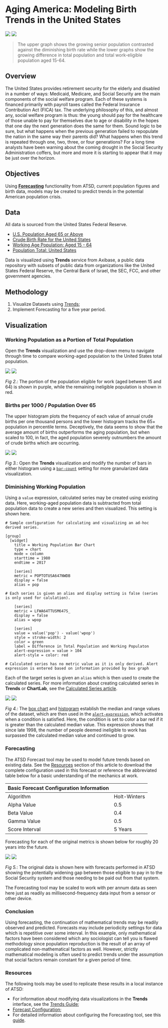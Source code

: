 # Aging America: Modeling Birth Trends in the United States

![](./images/aging-america-title.png)
[![](./images/button-new.png)](https://trends.axibase.com/9703ea57#fullscreen)

> The upper graph shows the growing senior population contrasted against the diminishing birth rate while the lower graphs show the growing difference in total population and total work-eligible population aged 15-64.

## Overview

The United States provides retirement security for the elderly and disabled in a number of ways: Medicaid, Medicare, and Social Security are the main components of the social welfare program. Each of these systems is financed primarily with payroll taxes called the Federal Insurance Contribution Act (FICA) tax. The underlying philosophy of this, and almost any, social welfare program is thus: the young should pay for the healthcare of those unable to pay for themselves due to age or disability in the hopes that one day the next generation does the same for them. Sound logic to be sure, but what happens when the previous generation failed to repopulate the nation in the same way their parents did? What happens when this trend is repeated through one, two, three, or four generations? For a long time analysts have been warning about the coming drought in the Social Security Administration coffers, but more and more it is starting to appear that it may be just over the horizon.

## Objectives

Using [**Forecasting**](https://axibase.com/docs/atsd/forecasting/) functionality from ATSD, current population figures and birth data, models may be created to predict trends in the potential American population crisis.

## Data

All data is sourced from the United States Federal Reserve.

* [U.S. Population Aged 65 or Above](https://fred.stlouisfed.org/series/SPPOP65UPTOZSUSA)
* [Crude Birth Rate for the United States](https://fred.stlouisfed.org/series/SPDYNCBRTINUSA)
* [Working Age Population: Aged 15 - 64](https://fred.stlouisfed.org/series/LFWA64TTUSM647S)
* [Population Total: United States](https://fred.stlouisfed.org/series/POPTOTUSA647NWDB)

Data is visualized using **Trends** service from Axibase, a public data repository with subsets of public data from organizations like the United States Federal Reserve, the Central Bank of Israel, the SEC, FCC, and other government agencies.

## Methodology

1. Visualize Datasets using [Trends](https://trends.axibase.com/);
2. Implement Forecasting for a five year period.

## Visualization

### Working Population as a Portion of Total Population

Open the **Trends** visualization and use the drop-down menu to navigate through time to compare working-aged population to the United States total population.

![](./images/working-population.png)
[![](./images/button-new.png)](https://trends.axibase.com/2228bbde#fullscreen)

*Fig 2.*: The portion of the population eligible for work (aged between 15 and 64) is shown in purple, while the remaining ineligible population is shown in red.

### Births per 1000 / Population Over 65

The upper histogram plots the frequency of each value of annual crude births per one thousand persons and the lower histogram tracks the 65+ population in percentile terms. Deceptively, the data seems to show that the average amount of births outperforms the aging population, but when scaled to 100, in fact, the aged population severely outnumbers the amount of crude births which are occurring.

![](./images/population-histogram.png)
[![](./images/button-new.png)](https://trends.axibase.com/df87fe0c#fullscreen)

*Fig 3.*: Open the **Trends** visualization and modify the number of bars in either histogram using a [`bar-count`](https://axibase.com/products/axibase-time-series-database/visualization/widgets/histogram-chart/#tab-id-1) setting for more granularized data visualization.

### Diminishing Working Population

Using a `value` expression, calculated series may be created using existing data. Here, working-aged population data is subtracted from total population data to create a new series and then visualized. This setting is shown here.

```ls
# Sample configuration for calculating and visualizing an ad-hoc derived series.

[group]
  [widget]
    title = Working Population Bar Chart
    type = chart
    mode = column
    starttime = 1980
    endtime = 2017

    [series]
    metric = POPTOTUSA647NWDB
    display = false
    alias = pop

# Each series is given an alias and display setting is false (series is only used for calulation).

    [series]
    metric = LFWA64TTUSM647S_
    display = false
    alias = wpop

    [series]
    value = value('pop') - value('wpop')
    style = stroke-width: 2
    color = green
    label = Difference in Total Population and Working Populaton
    alert-expression = value > 104
    alert-style = color: red

# Calculated series has no metric value as it is only derived. Alert expression is entered based on information provided by box graph
```

Each of the target series is given an `alias` which is then used to create the calculated series. For more information about creating calculated series in **Trends** or **ChartLab**, see the [Calculated Series article](../../tutorials//calculated-values/README.md).

![](./images/working-population-charts.png)
[![](./images/button-new.png)](https://trends.axibase.com/68f93899#fullscreen)

*Fig 4.*: The [box chart](https://axibase.com/products/axibase-time-series-database/visualization/widgets/box-chart-widget/) and [histogram](https://axibase.com/products/axibase-time-series-database/visualization/widgets/histogram-chart/) establish the median and range values of the dataset, which are then used in the [`alert-expression`](https://axibase.com/products/axibase-time-series-database/visualization/widgets/time-chart/#tab-id-14), which activates when a condition is satisfied. Here, the condition is set to color a bar red if it is greater than the calculated median value. This expression shows that since late 1998, the number of people deemed ineligible to work has surpassed the calculated median value and continued to grow.

### Forecasting

The ATSD Forecast tool may be used to model future trends based on existing data. See the [Resources](#resources) section of this article to download the complete configuration used in this forecast or reference the abbreviated table below for a basic understanding of the mechanics at work.

|Basic Forecast Configuration Information| |
|--|--|
|Algorithm | Holt-Winters |
|Alpha Value| 0.5|
|Beta Value|0.4|
|Gamma Value|0.5|
|Score Interval|5 Years|

Forecasting for each of the original metrics is shown below for roughly 20 years into the future.

![](./images/forecast_data.png)
[![](./images/button-new.png)](https://trends.axibase.com/a2967bc9#fullscreen)

*Fig 5.*: The original data is shown here with forecasts performed in ATSD showing the potentially widening gap between those eligible to pay in to the Social Security system and those needing to be paid out from that system.

The Forecasting tool may be scaled to work with per annum data as seen here just as readily as millisecond-frequency data input from a sensor or other device.

### Conclusion

Using forecasting, the continuation of mathematical trends may be readily observed and predicted. Forecasts may include periodicity settings for data which is repetitive over some interval. In this example, only mathematical factors have been considered which any sociologist can tell you is flawed methodology since population reproduction is the result of an array of complicated non-mathematical factors as well. However, strictly mathematical modeling is often used to predict trends under the assumption that social factors remain constant for a given period of time.

### Resources

The following tools may be used to replicate these results in a local instance of ATSD:

* For information about modifying data visualizations in the **Trends** interface, see the [Trends Guide](../../integrations/shared/trends.md);
* [Forecast Configuration](./resources/forecast-settings.xml);
* For detailed information about configuring the Forecasting tool, see this [guide](../../integrations/shared/import-forecast.md).